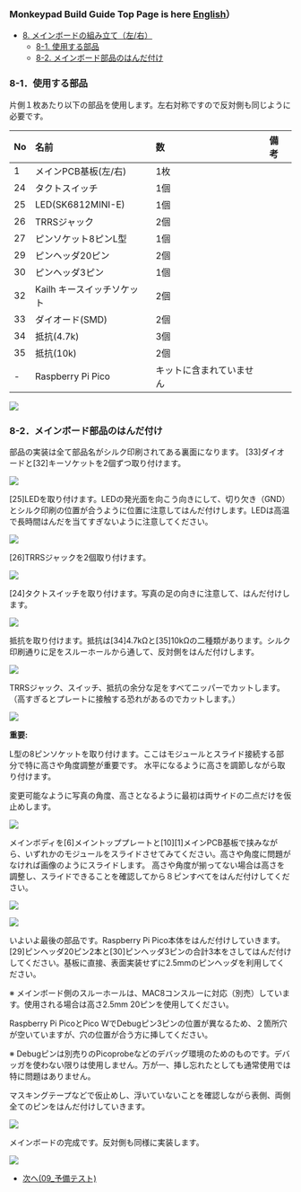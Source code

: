 ### Monkeypad Build Guide Top Page is here [English](01_build_guide.md)）

  - [8. メインボードの組み立て（左/右）](08_メインボード.md)
    - [8-1. 使用する部品](./08_メインボード.md/#8-1使用する部品)
    - [8-2. メインボード部品のはんだ付け](./08_メインボード.md/#8-2メインボード部品のはんだ付け)

### 8-1．使用する部品

片側１枚あたり以下の部品を使用します。左右対称ですので反対側も同じように必要です。

| No | 名前 | 数 | 備考 |
|:-|:-|:-|:-|
|  1 | メインPCB基板(左/右) | 1枚 ||
| 24 | タクトスイッチ | 1個 ||
| 25 | LED(SK6812MINI-E) | 1個 ||
| 26 | TRRSジャック | 2個 ||
| 27 | ピンソケット8ピンL型 | 1個 ||
| 29 | ピンヘッダ20ピン | 2個 ||
| 30 | ピンヘッダ3ピン | 1個 ||
| 32 | Kailh キースイッチソケット | 2個 ||
| 33 | ダイオード(SMD) | 2個 ||
| 34 | 抵抗(4.7k) | 3個 ||
| 35 | 抵抗(10k) | 2個 ||
| - | Raspberry Pi Pico | キットに含まれていません ||

![](images/08/monkeypad_8_01.jpeg)


### 8-2．メインボード部品のはんだ付け

部品の実装は全て部品名がシルク印刷されてある裏面になります。
[33]ダイオードと[32]キーソケットを2個ずつ取り付けます。

![](images/08/monkeypad_8_02.jpeg)

[25]LEDを取り付けます。LEDの発光面を向こう向きにして、切り欠き（GND）とシルク印刷の位置が合うように位置に注意してはんだ付けします。LEDは高温で長時間はんだを当てすぎないように注意してください。

![](images/08/monkeypad_8_03.jpeg)

[26]TRRSジャックを2個取り付けます。

![](images/08/monkeypad_8_04.jpeg)

[24]タクトスイッチを取り付けます。写真の足の向きに注意して、はんだ付けします。

![](images/08/monkeypad_8_05.jpeg)

抵抗を取り付けます。抵抗は[34]4.7kΩと[35]10kΩの二種類があります。シルク印刷通りに足をスルーホールから通して、反対側をはんだ付けします。

![](images/08/monkeypad_8_06.jpeg)

TRRSジャック、スイッチ、抵抗の余分な足をすべてニッパーでカットします。
（高すぎるとプレートに接触する恐れがあるのでカットします。）

![](images/08/monkeypad_8_07.jpeg)

**重要:**

L型の8ピンソケットを取り付けます。ここはモジュールとスライド接続する部分で特に高さや角度調整が重要です。
水平になるように高さを調節しながら取り付けます。

変更可能なように写真の角度、高さとなるように最初は両サイドの二点だけを仮止めします。

![](images/08/monkeypad_8_08_ja.jpeg)
<!-- ![](images/08/monkeypad_8_08_en.jpeg) -->

メインボディを[6]メイントッププレートと[10][1]メインPCB基板で挟みながら、いずれかのモジュールをスライドさせてみてください。高さや角度に問題がなければ画像のようにスライドします。
高さや角度が揃ってない場合は高さを調整し、スライドできることを確認してから８ピンすべてをはんだ付けしてください。

![](images/08/monkeypad_8_09.jpeg)

![](images/08/monkeypad_8_10.jpeg)

いよいよ最後の部品です。Raspberry Pi Pico本体をはんだ付けしていきます。[29]ピンヘッダ20ピン2本と[30]ピンヘッダ3ピンの合計3本をさしてはんだ付けしてください。基板に直接、表面実装せずに2.5mmのピンヘッダを利用してください。

※ メインボード側のスルーホールは、MAC8コンスルーに対応（別売）しています。使用される場合は高さ2.5mm 20ピンを使用してください。

Raspberry Pi PicoとPico WでDebugピン3ピンの位置が異なるため、２箇所穴が空いていますが、穴の位置が合う方に挿してください。

※ Debugピンは別売りのPicoprobeなどのデバッグ環境のためのものです。デバッガを使わない限りは使用しません。万が一、挿し忘れたとしても通常使用では特に問題はありません。

マスキングテープなどで仮止めし、浮いていないことを確認しながら表側、両側全てのピンをはんだ付けしていきます。

![](images/08/monkeypad_8_11.jpeg)

メインボードの完成です。反対側も同様に実装します。

![](images/08/monkeypad_8_12.jpeg)

  - [次へ(09_予備テスト)](09_予備テスト.md)
